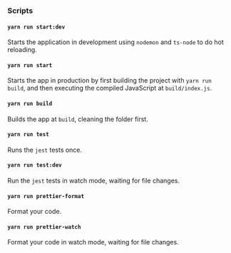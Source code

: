 ### Scripts

#### `yarn run start:dev`

Starts the application in development using `nodemon` and `ts-node` to do hot reloading.

#### `yarn run start`

Starts the app in production by first building the project with `yarn run build`, and then executing the compiled JavaScript at `build/index.js`.

#### `yarn run build`

Builds the app at `build`, cleaning the folder first.

#### `yarn run test`

Runs the `jest` tests once.

#### `yarn run test:dev`

Run the `jest` tests in watch mode, waiting for file changes.

#### `yarn run prettier-format`

Format your code.

#### `yarn run prettier-watch`

Format your code in watch mode, waiting for file changes.
